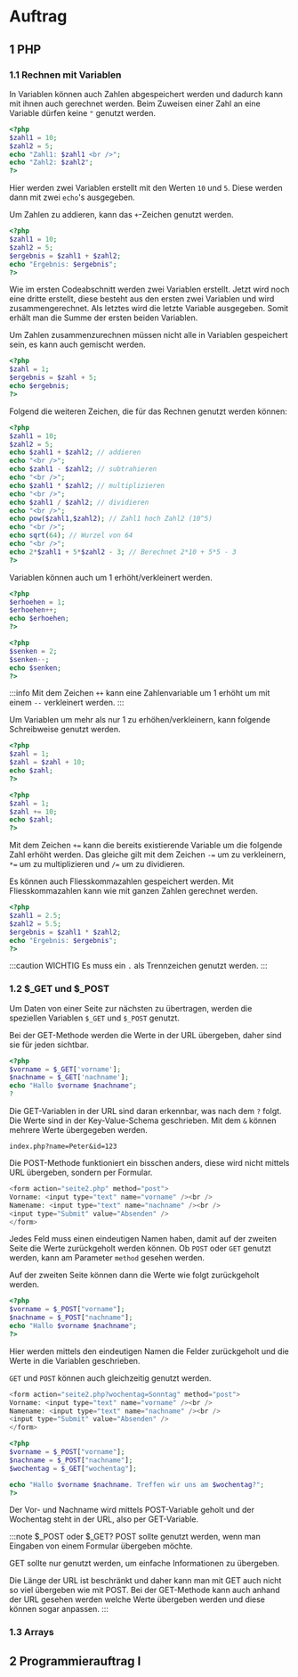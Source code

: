 # Auftrag

## 1 PHP

### 1.1 Rechnen mit Variablen

In Variablen können auch Zahlen abgespeichert werden und dadurch kann mit ihnen auch gerechnet werden. Beim Zuweisen einer Zahl an eine Variable dürfen keine `"` genutzt werden.

```php
<?php
$zahl1 = 10;
$zahl2 = 5;
echo "Zahl1: $zahl1 <br />";
echo "Zahl2: $zahl2";
?>
```

Hier werden zwei Variablen erstellt mit den Werten `10` und `5`. Diese werden dann mit zwei `echo`'s ausgegeben.

Um Zahlen zu addieren, kann das `+`-Zeichen genutzt werden.

```php
<?php
$zahl1 = 10;
$zahl2 = 5;
$ergebnis = $zahl1 + $zahl2;
echo "Ergebnis: $ergebnis";
?>
```

Wie im ersten Codeabschnitt werden zwei Variablen erstellt. Jetzt wird noch eine dritte erstellt, diese besteht aus den ersten zwei Variablen und wird zusammengerechnet. Als letztes wird die letzte Variable ausgegeben. Somit erhält man die Summe der ersten beiden Variablen.

Um Zahlen zusammenzurechnen müssen nicht alle in Variablen gespeichert sein, es kann auch gemischt werden.

```php
<?php
$zahl = 1;
$ergebnis = $zahl + 5;
echo $ergebnis;
?>
```

Folgend die weiteren Zeichen, die für das Rechnen genutzt werden können:

```php
<?php
$zahl1 = 10;
$zahl2 = 5;
echo $zahl1 + $zahl2; // addieren
echo "<br />";
echo $zahl1 - $zahl2; // subtrahieren
echo "<br />";
echo $zahl1 * $zahl2; // multiplizieren
echo "<br />";
echo $zahl1 / $zahl2; // dividieren
echo "<br />";
echo pow($zahl1,$zahl2); // Zahl1 hoch Zahl2 (10^5)
echo "<br />";
echo sqrt(64); // Wurzel von 64
echo "<br />";
echo 2*$zahl1 + 5*$zahl2 - 3; // Berechnet 2*10 + 5*5 - 3
?>
```

Variablen können auch um 1 erhöht/verkleinert werden.

```php
<?php
$erhoehen = 1;
$erhoehen++;
echo $erhoehen;
?>
```

```php
<?php
$senken = 2;
$senken--;
echo $senken;
?>
```

:::info
Mit dem Zeichen `++` kann eine Zahlenvariable um 1 erhöht um mit einem `--` verkleinert werden.
:::

Um Variablen um mehr als nur 1 zu erhöhen/verkleinern, kann folgende Schreibweise genutzt werden.

```php
<?php
$zahl = 1;
$zahl = $zahl + 10;
echo $zahl;
?>
```

```php title="Für faule"
<?php
$zahl = 1;
$zahl += 10;
echo $zahl;
?>
```

Mit dem Zeichen `+=` kann die bereits existierende Variable um die folgende Zahl erhöht werden. Das gleiche gilt mit dem Zeichen `-=` um zu verkleinern, `*=` um zu multiplizieren und `/=` um zu dividieren.

Es können auch Fliesskommazahlen gespeichert werden. Mit Fliesskommazahlen kann wie mit ganzen Zahlen gerechnet werden.

```php
<?php
$zahl1 = 2.5;
$zahl2 = 5.5;
$ergebnis = $zahl1 * $zahl2;
echo "Ergebnis: $ergebnis";
?>
```

:::caution WICHTIG
Es muss ein `.` als Trennzeichen genutzt werden.
:::

### 1.2 $_GET und $_POST

Um Daten von einer Seite zur nächsten zu übertragen, werden die speziellen Variablen `$_GET` und `$_POST` genutzt.

Bei der GET-Methode werden die Werte in der URL übergeben, daher sind sie für jeden sichtbar.

```php
<?php
$vorname = $_GET['vorname'];
$nachname = $_GET['nachname'];
echo "Hallo $vorname $nachname";
?
```

Die GET-Variablen in der URL sind daran erkennbar, was nach dem `?` folgt. Die Werte sind in der Key-Value-Schema geschrieben. Mit dem `&` können mehrere Werte übergegeben werden.

```URL title="Beispiel URL"
index.php?name=Peter&id=123
```

Die POST-Methode funktioniert ein bisschen anders, diese wird nicht mittels URL übergeben, sondern per Formular.


```php
<form action="seite2.php" method="post">
Vorname: <input type="text" name="vorname" /><br />
Namename: <input type="text" name="nachname" /><br />
<input type="Submit" value="Absenden" />
</form>
```

Jedes Feld muss einen eindeutigen Namen haben, damit auf der zweiten Seite die Werte zurückgeholt werden können. Ob `POST` oder `GET` genutzt werden, kann am Parameter `method` gesehen werden.

Auf der zweiten Seite können dann die Werte wie folgt zurückgeholt werden.

```php
<?php
$vorname = $_POST["vorname"];
$nachname = $_POST["nachname"];
echo "Hallo $vorname $nachname";
?>
```

Hier werden mittels den eindeutigen Namen die Felder zurückgeholt und die Werte in die Variablen geschrieben.

`GET` und `POST` können auch gleichzeitig genutzt werden.

```php
<form action="seite2.php?wochentag=Sonntag" method="post">
Vorname: <input type="text" name="vorname" /><br />
Namename: <input type="text" name="nachname" /><br />
<input type="Submit" value="Absenden" />
</form>
```

```php
<?php
$vorname = $_POST["vorname"];
$nachname = $_POST["nachname"];
$wochentag = $_GET["wochentag"];

echo "Hallo $vorname $nachname. Treffen wir uns am $wochentag?";
?>
```

Der Vor- und Nachname wird mittels POST-Variable geholt und der Wochentag steht in der URL, also per GET-Variable.

:::note $_POST oder $_GET?
POST sollte genutzt werden, wenn man Eingaben von einem Formular übergeben möchte.

GET sollte nur genutzt werden, um einfache Informationen zu übergeben.

Die Länge der URL ist beschränkt und daher kann man mit GET auch nicht so viel übergeben wie mit POST. Bei der GET-Methode kann auch anhand der URL gesehen werden welche Werte übergeben werden und diese können sogar anpassen.
:::

### 1.3 Arrays

## 2 Programmierauftrag I